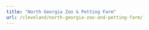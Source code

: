 ```yaml
---
title: "North Georgia Zoo & Petting Farm"
url: /cleveland/north-georgia-zoo-and-petting-farm/
---
```

